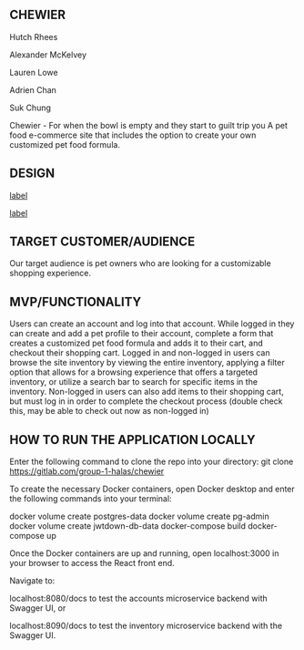 ## CHEWIER

Hutch Rhees

Alexander McKelvey

Lauren Lowe

Adrien Chan

Suk Chung


Chewier - For when the bowl is empty and they start to guilt trip you
A pet food e-commerce site that includes the option to create your own customized pet food formula.


## DESIGN
[label](docs/api-design.md)

[label](docs/wireframes.md)

## TARGET CUSTOMER/AUDIENCE

Our target audience is pet owners who are looking for a customizable shopping experience.

## MVP/FUNCTIONALITY

Users can create an account and log into that account.  While logged in they can create and add a pet profile to their account, complete a form that creates a customized pet food formula and adds it to their cart, and checkout their shopping cart.  Logged in and non-logged in users can browse the site inventory by viewing the entire inventory, applying a filter option that allows for a browsing experience that offers a targeted inventory, or utilize a search bar to search for specific items in the inventory.    Non-logged in users can also add items to their shopping cart, but must log in in order to complete the checkout process (double check this, may be able to check out now as non-logged in)

## HOW TO RUN THE APPLICATION LOCALLY

Enter the following command to clone the repo into your directory: git clone https://gitlab.com/group-1-halas/chewier

To create the necessary Docker containers, open Docker desktop and enter the following commands into your terminal:

docker volume create postgres-data
docker volume create pg-admin
docker volume create jwtdown-db-data
docker-compose build
docker-compose up

Once the Docker containers are up and running, open localhost:3000 in your browser to access the React front end.

Navigate to:

localhost:8080/docs to test the accounts microservice backend with Swagger UI, or

localhost:8090/docs to test the inventory microservice backend with the Swagger UI.
